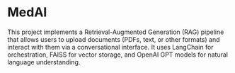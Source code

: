 # MedAI
This project implements a Retrieval-Augmented Generation (RAG) pipeline that allows users to upload documents (PDFs, text, or other formats) and interact with them via a conversational interface. It uses LangChain for orchestration, FAISS for vector storage, and OpenAI GPT models for natural language understanding.
